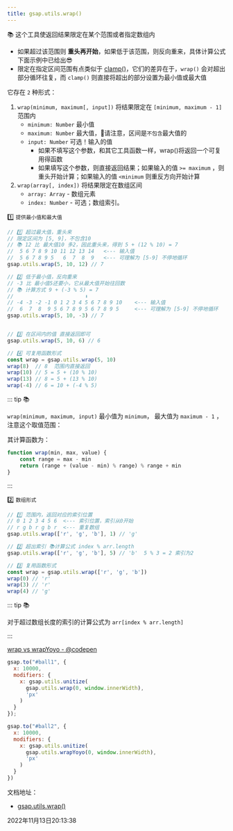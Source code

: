 ```yaml
---
title: gsap.utils.wrap()
---
```


📚 这个工具使返回结果限定在某个范围或者指定数组内
 - 如果超过该范围则 **重头再开始**，如果低于该范围，则反向重来，具体计算公式下面示例中已给出😎
 - 限定在指定区间范围有点类似于 [clamp()](./clamp)，它们的差异在于，`wrap()` 会对超出部分循环往复，而 `clamp()` 则直接将超出的部分设置为最小值或最大值

它存在 `2` 种形式：

1. `wrap(minimum, maximum[, input])` 将结果限定在 `[minimum, maximum - 1]` 范围内
   - `minimum: Number` 最小值
   - `maximum: Number` 最大值，🚨请注意，区间是`不包含`最大值的
   - `input: Number` 可选！输入的值
     - 如果不填写这个参数，和其它工具函数一样，wrap()将返回一个可复用得函数
     - 如果填写这个参数，则直接返回结果；如果输入的值 `>= maximum` ，则重头开始计算；如果输入的值 `<minimum` 则重反方向开始计算
2. `wrap(array[, index])` 将结果限定在数组区间
   - `array: Array` - 数组元素
   - `index: Number` - 可选；数组索引。



1️⃣ `提供最小值和最大值`

```js {1-3,8,17,20}
// 1️⃣ 超过最大值，重头来
// 限定区间为 [5, 9]，不包含10
// 📚 12 比 最大值10 多2，因此重头来，得到 5 + (12 % 10) = 7
//  5 6 7 8 9 10 11 12 13 14   <--- 输入值
//  5 6 7 8 9 5   6  7  8  9   <--- 可理解为 [5-9] 不停地循环
gsap.utils.wrap(5, 10, 12) // 7

// 2️⃣ 低于最小值，反向重来
// -3 比 最小值5还要小，它从最大值开始往回数
// 📚 计算方式 9 + (-3 % 5) = 7
//                       ⬇️
// -4 -3 -2 -1 0 1 2 3 4 5 6 7 8 9 10    <--- 输入值
//  6  7  8  9 5 6 7 8 9 5 6 7 8 9 5     <--- 可理解为 [5-9] 不停地循环
gsap.utils.wrap(5, 10, -3) // 7


// 3️⃣ 在区间内的值 直接返回即可
gsap.utils.wrap(5, 10, 6) // 6

// 4️⃣ 可复用函数形式
const wrap = gsap.utils.wrap(5, 10)
wrap(8)  // 8  范围内直接返回
wrap(10) // 5 = 5 + (10 % 10)
wrap(13) // 8 = 5 + (13 % 10)
wrap(-4) // 6 = 10 + (-4 % 5)
```

::: tip 📚

`wrap(minimum, maximum, input)` 最小值为 `minimum`， 最大值为 `maximum - 1` ，注意这个取值范围：

其计算函数为：

```js
function wrap(min, max, value) {
    const range = max - min
    return (range + (value - min) % range) % range + min
}
```

:::



2️⃣ `数组形式`

```js {1,6,9}
// 1️⃣ 范围内，返回对应的索引位置
// 0 1 2 3 4 5 6  <--- 索引位置，索引从0开始
// r g b r g b r  <--- 重复数组
gsap.utils.wrap(['r', 'g', 'b'], 1) // 'g'

// 2️⃣ 超出索引 📚计算公式 index % arr.length
gsap.utils.wrap(['r', 'g', 'b'], 5) // 'b'  5 % 3 = 2 索引为2

// 3️⃣ 复用函数形式
const wrap = gsap.utils.wrap(['r', 'g', 'b'])
wrap(0) // 'r'
wrap(3) // 'r'
wrap(4) // 'g'
```

::: tip 📚

对于超过数组长度的索引的计算公式为 `arr[index % arr.length]`

:::



[wrap vs wrapYoyo - @codepen](https://codepen.io/GreenSock/pen/WNeWZWb/5364a46c2767c6258132f7805ea0035e)



```js {5,15}
gsap.to("#ball1", {
  x: 10000,
  modifiers: {
    x: gsap.utils.unitize(
      gsap.utils.wrap(0, window.innerWidth),
      'px'
    )
  }
});

gsap.to("#ball2", {
  x: 10000,
  modifiers: {
    x: gsap.utils.unitize(
      gsap.utils.wrapYoyo(0, window.innerWidth),
      'px'
    )
  }
})
```



文档地址：

- [gsap.utils.wrap()](https://greensock.com/docs/v3/GSAP/UtilityMethods/wrap())

2022年11月13日20:13:38

